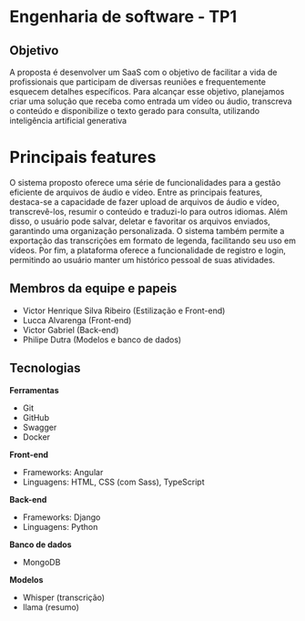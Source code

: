 # Engenharia de software - TP1
## Objetivo
A proposta é desenvolver um SaaS com o objetivo de facilitar a vida de profissionais que participam de diversas reuniões e frequentemente esquecem detalhes específicos. Para alcançar esse objetivo, planejamos criar uma solução que receba como entrada um vídeo ou áudio, transcreva o conteúdo e disponibilize o texto gerado para consulta, utilizando inteligência artificial generativa

# Principais features
O sistema proposto oferece uma série de funcionalidades para a gestão eficiente de arquivos de áudio e vídeo. Entre as principais features, destaca-se a capacidade de fazer upload de arquivos de áudio e vídeo, transcrevê-los, resumir o conteúdo e traduzi-lo para outros idiomas. Além disso, o usuário pode salvar, deletar e favoritar os arquivos enviados, garantindo uma organização personalizada. O sistema também permite a exportação das transcrições em formato de legenda, facilitando seu uso em vídeos. Por fim, a plataforma oferece a funcionalidade de registro e login, permitindo ao usuário manter um histórico pessoal de suas atividades.

## Membros da equipe e papeis
- Victor Henrique Silva Ribeiro (Estilização e Front-end)
- Lucca Alvarenga (Front-end)
- Victor Gabriel (Back-end)
- Philipe Dutra (Modelos e banco de dados)

## Tecnologias
**Ferramentas**
- Git
- GitHub
- Swagger
- Docker

**Front-end**
- Frameworks: Angular
- Linguagens: HTML, CSS (com Sass), TypeScript 

**Back-end** 
- Frameworks: Django
- Linguagens: Python

**Banco de dados**
- MongoDB

**Modelos**
- Whisper (transcrição)
- llama (resumo)